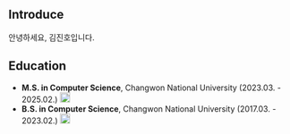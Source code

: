 

## Introduce
안녕하세요, 김진호입니다.

## Education
* **M.S. in Computer Science**, Changwon National University (2023.03. - 2025.02.)
[<img src="https://encrypted-tbn0.gstatic.com/images?q=tbn:ANd9GcQWrTw_4H8-xlpH9OBVWA6PlNuVcaFIx_HXwA&s" width="18" height="18" />](https://www.changwon.ac.kr/comnet/main.do)
* **B.S. in Computer Science**, Changwon National University (2017.03. - 2023.02.)
[<img src="https://encrypted-tbn0.gstatic.com/images?q=tbn:ANd9GcQWrTw_4H8-xlpH9OBVWA6PlNuVcaFIx_HXwA&s" width="18" height="18" />](https://www.changwon.ac.kr/ce/main.do)  
